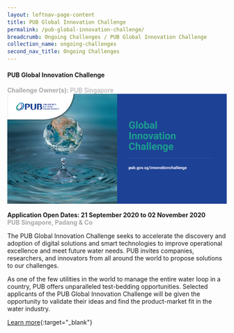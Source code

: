 ```yaml
---
layout: leftnav-page-content
title: PUB Global Innovation Challenge
permalink: /pub-global-innovation-challenge/
breadcrumb: Ongoing Challenges / PUB Global Innovation Challenge
collection_name: ongoing-challenges
second_nav_title: Ongoing Challenges
---
```


#### PUB Global Innovation Challenge
<font color="#a9a9a9"><b>Challenge Owner(s): </b>PUB Singapore</font>
[![1](/images/ongoing-challenges/PUB-global-innovation-challenge.jpg)](https://www.pub.gov.sg/innovationchallenge)

**Application Open Dates: 21 September 2020 to 02 November 2020**<br>
<font color=" #a9a9a9"><b>PUB Singapore, Padang & Co</b></font>

The PUB Global Innovation Challenge seeks to accelerate the discovery and adoption of digital solutions and smart technologies to improve operational excellence and meet future water needs. PUB invites companies, researchers, and innovators from all around the world to propose solutions to our challenges. 
 
As one of the few utilities in the world to manage the entire water loop in a country, PUB offers unparalleled test-bedding opportunities. Selected applicants of the PUB Global Innovation Challenge will be given the opportunity to validate their ideas and find the product-market fit in the water industry. 

[Learn more](https://www.pub.gov.sg/innovationchallenge){:target="_blank"}
